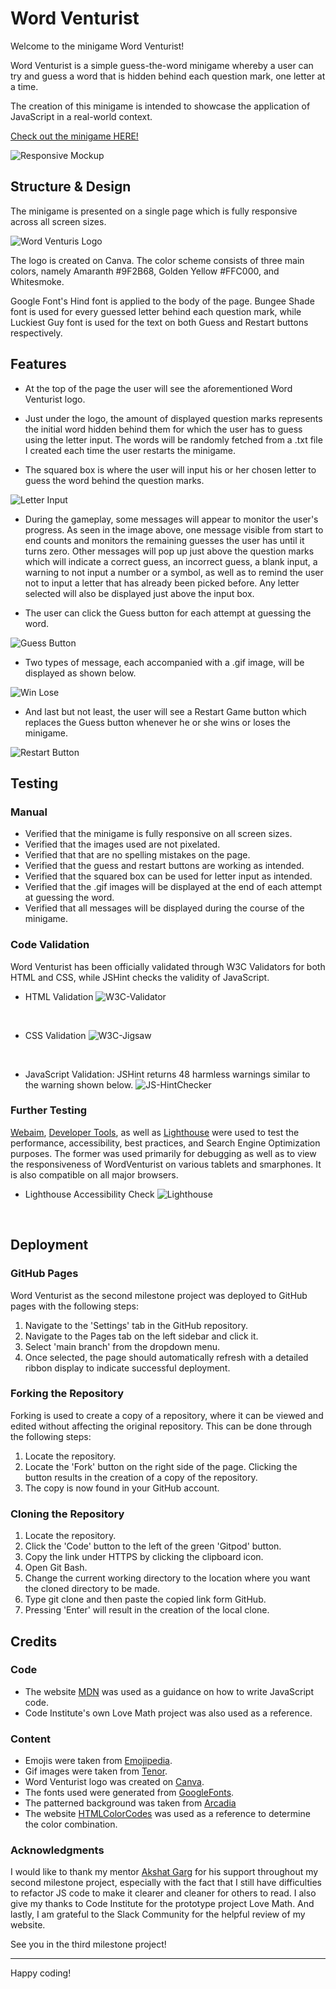 # Word Venturist

Welcome to the minigame Word Venturist!

Word Venturist is a simple guess-the-word minigame whereby a user can try and guess a word that is hidden behind each question mark, one letter at a time. 

The creation of this minigame is intended to showcase the application of JavaScript in a real-world context.

[Check out the minigame HERE!](https://lapratomo24.github.io/wordventurist/)

![Responsive Mockup](assets/readme-images/responsive.png)

## Structure & Design

The minigame is presented on a single page which is fully responsive across all screen sizes.

![Word Venturis Logo](assets/images/wv-logo.png)

The logo is created on Canva. The color scheme consists of three main colors, namely Amaranth #9F2B68, Golden Yellow #FFC000, and Whitesmoke. 

Google Font's Hind font is applied to the body of the page. Bungee Shade font is used for every guessed letter behind each question mark, while Luckiest Guy font is used for the text on both Guess and Restart buttons respectively.

## Features

- At the top of the page the user will see the aforementioned Word Venturist logo.

- Just under the logo, the amount of displayed question marks represents the initial word hidden behind them for which the user has to guess using the letter input. The words will be randomly fetched from a .txt file I created each time the user restarts the minigame.

- The squared box is where the user will input his or her chosen letter to guess the word behind the question marks.

![Letter Input](assets/readme-images/input.png)

- During the gameplay, some messages will appear to monitor the user's progress. As seen in the image above, one message visible from start to end counts and monitors the remaining guesses the user has until it turns zero. Other messages will pop up just above the question marks which will indicate a correct guess, an incorrect guess, a blank input, a warning to not input a number or a symbol, as well as to remind the user not to input a letter that has already been picked before. Any letter selected will also be displayed just above the input box.

- The user can click the Guess button for each attempt at guessing the word. 

![Guess Button](assets/readme-images/guess.png)

- Two types of message, each accompanied with a .gif image, will be displayed as shown below.

![Win Lose](assets/readme-images/gif-message.jpeg)

- And last but not least, the user will see a Restart Game button which replaces the Guess button whenever he or she wins or loses the minigame.

![Restart Button](assets/readme-images/restart.png)

## Testing

### Manual 
- Verified that the minigame is fully responsive on all screen sizes.
- Verified that the images used are not pixelated.
- Verified that that are no spelling mistakes on the page.
- Verified that the guess and restart buttons are working as intended.
- Verified that the squared box can be used for letter input as intended.
- Verified that the .gif images will be displayed at the end of each attempt at guessing the word.
- Verified that all messages will be displayed during the course of the minigame.

### Code Validation

Word Venturist has been officially validated through W3C Validators for both HTML and CSS, while JSHint checks the validity of JavaScript.

- HTML Validation
![W3C-Validator](assets/readme-images/htmlvalidator.png)
<br />

- CSS Validation
![W3C-Jigsaw](assets/readme-images/cssjigsaw.png)
<br />

- JavaScript Validation: JSHint returns 48 harmless warnings similar to the warning shown below.
![JS-HintChecker](assets/readme-images/JShintchecker.png)

### Further Testing

[Webaim](https://wave.webaim.org/), [Developer Tools](https://developer.chrome.com/docs/devtools/), as well as [Lighthouse](https://developers.google.com/web/tools/lighthouse) were used to test the performance, accessibility, best practices, and Search Engine Optimization purposes. The former was used primarily for debugging as well as to view the responsiveness of WordVenturist on various tablets and smarphones. It is also compatible on all major browsers. 

- Lighthouse Accessibility Check
![Lighthouse](assets/readme-images/lighthouse.png)
<br />

## Deployment

### GitHub Pages

Word Venturist as the second milestone project was deployed to GitHub pages with the following steps:

1. Navigate to the 'Settings' tab in the GitHub repository.
2. Navigate to the Pages tab on the left sidebar and click it.
3. Select 'main branch' from the dropdown menu.
4. Once selected, the page should automatically refresh with a detailed ribbon display to indicate successful deployment.

### Forking the Repository

Forking is used to create a copy of a repository, where it can be viewed and edited without affecting the original repository. This can be done through the following steps:

1. Locate the repository.
2. Locate the 'Fork' button on the right side of the page. Clicking the button results in the creation of a copy of the repository.
3. The copy is now found in your GitHub account.

### Cloning the Repository

1. Locate the repository.
2. Click the 'Code' button to the left of the green 'Gitpod' button.
3. Copy the link under HTTPS by clicking the clipboard icon.
4. Open Git Bash.
5. Change the current working directory to the location where you want the cloned directory to be made.
6. Type git clone and then paste the copied link form GitHub.
7. Pressing 'Enter' will result in the creation of the local clone.

## Credits

### Code

- The website [MDN](https://developer.mozilla.org/en-US/) was used as a guidance on how to write JavaScript code.
- Code Institute's own Love Math project was also used as a reference.

### Content

- Emojis were taken from [Emojipedia](https://emojipedia.org/).
- Gif images were taken from [Tenor](https://tenor.com/).
- Word Venturist logo was created on [Canva](https://www.canva.com/).
- The fonts used were generated from [GoogleFonts](https://www.fonts.google.com/).
- The patterned background was taken from [Arcadia](https://2020presidentsreport.arcadia.edu/hd-pattern-png-transparent-triangle-transparent-png-image-pattern-transparent-2048_1024/)
- The website [HTMLColorCodes](https://htmlcolorcodes.com/) was used as a reference to determine the color combination.

### Acknowledgments

I would like to thank my mentor [Akshat Garg](https://www.linkedin.com/in/akshatnitd/) for his support throughout my second milestone project, especially with the fact that I still have difficulties to refactor JS code to make it clearer and cleaner for others to read. I also give my thanks to Code Institute for the prototype project Love Math. And lastly, I am grateful to the Slack Community for the helpful review of my website.

See you in the third milestone project!


---

Happy coding!
